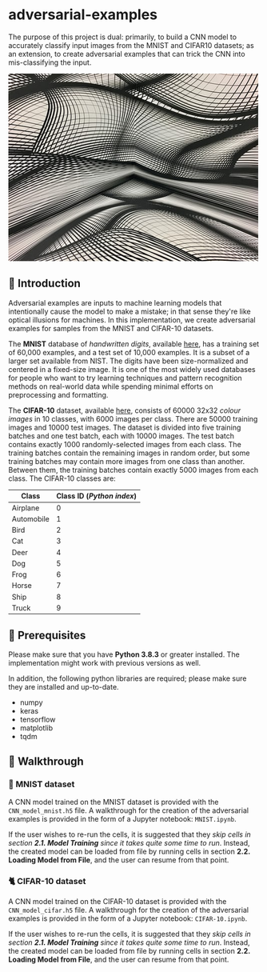 # adversarial-examples

The purpose of this project is dual: primarily, to build a CNN model to accurately classify input images from the MNIST and CIFAR10 datasets; as an extension, to create adversarial examples that can trick the CNN into mis-classifying the input.

![Illusion](/aes/illusion.jpeg)

## 📗 Introduction

Adversarial examples are inputs to machine learning models that intentionally cause the model to make a mistake; in that sense they're like optical illusions for machines. In this implementation, we create adversarial examples for samples from the MNIST and CIFAR-10 datasets.

The **MNIST** database of *handwritten digits*, available [here](http://yann.lecun.com/exdb/mnist/), has a training set of 60,000 examples, and a test set of 10,000 examples. It is a subset of a larger set available from NIST. The digits have been size-normalized and centered in a fixed-size image. It is one of the most widely used databases for people who want to try learning techniques and pattern recognition methods on real-world data while spending minimal efforts on preprocessing and formatting.

The **CIFAR-10** dataset, available [here](https://www.cs.toronto.edu/~kriz/cifar.html), consists of 60000 32x32 _colour images_ in 10 classes, with 6000 images per class. There are 50000 training images and 10000 test images. The dataset is divided into five training batches and one test batch, each with 10000 images. The test batch contains exactly 1000 randomly-selected images from each class. The training batches contain the remaining images in random order, but some training batches may contain more images from one class than another. Between them, the training batches contain exactly 5000 images from each class. The CIFAR-10 classes are:

| Class | Class ID (*Python index*) |
| ------------- | ------------- |
| Airplane  | 0  |
| Automobile  | 1  |
| Bird  | 2  |
| Cat  | 3  |
| Deer  | 4  |
| Dog  | 5  |
| Frog  | 6  |
| Horse  | 7  |
| Ship  | 8  |
| Truck  | 9  |

## 🔑 Prerequisites

Please make sure that you have **Python 3.8.3** or greater installed. The implementation might work with previous versions as well.

In addition, the following python libraries are required; please make sure they are installed and up-to-date.
* numpy
* keras
* tensorflow
* matplotlib
* tqdm

## 👟 Walkthrough

### 🔡 MNIST dataset

A CNN model trained on the MNIST dataset is provided with the `CNN_model_mnist.h5` file. A walkthrough for the creation of the adversarial examples is provided in the form of a Jupyter notebook: `MNIST.ipynb`.

If the user wishes to re-run the cells, it is suggested that they *skip cells in section **2.1. Model Training** since it takes quite some time to run*. Instead, the created model can be loaded from file by running cells in section **2.2. Loading Model from File**, and the user can resume from that point.

### 🐈 CIFAR-10 dataset

A CNN model trained on the CIFAR-10 dataset is provided with the `CNN_model_cifar.h5` file. A walkthrough for the creation of the adversarial examples is provided in the form of a Jupyter notebook: `CIFAR-10.ipynb`.

If the user wishes to re-run the cells, it is suggested that they *skip cells in section **2.1. Model Training** since it takes quite some time to run*. Instead, the created model can be loaded from file by running cells in section **2.2. Loading Model from File**, and the user can resume from that point.
